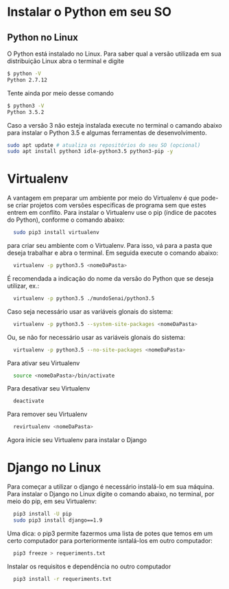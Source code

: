 # Instalar o Python em seu SO

## Python no Linux
O Python está instalado no Linux. Para saber qual a versão utilizada em sua distribuição Linux abra o terminal  e digite
```sh
$ python -V
Python 2.7.12
```
Tente ainda por meio desse comando
```sh
$ python3 -V
Python 3.5.2
```
Caso a versão 3 não esteja instalada execute no terminal o camando abaixo para instalar o Python 3.5 e algumas ferramentas de desenvolvimento.
```sh
sudo apt update # atualiza os repositórios do seu SO (opcional)
sudo apt install python3 idle-python3.5 python3-pip -y
```

# Virtualenv
A vantagem em preparar um ambiente por meio do Virtualenv é que pode-se criar projetos com versões especificas de programa sem que estes entrem em conflito.
Para instalar o Virtualenv use o pip (índice de pacotes do Python), conforme o comando abaixo:
```sh
  sudo pip3 install virtualenv
```
para criar seu ambiente com o Virtualenv. Para isso, vá para a pasta que deseja trabalhar e abra o terminal. Em seguida execute o comando abaixo:
```sh
  virtualenv -p python3.5 <nomeDaPasta>
```
É recomendada a indicação do nome da versão do Python que se deseja utilizar, ex.:
```sh
  virtualenv -p python3.5 ./mundoSenai/python3.5
```

Caso seja necessário usar as variáveis glonais do sistema:
```sh
  virtualenv -p python3.5 --system-site-packages <nomeDaPasta>
```
Ou, se não for necessário usar as variáveis glonais do sistema:
```sh
  virtualenv -p python3.5 --no-site-packages <nomeDaPasta>
```
Para ativar seu Virtualenv
```sh
  source <nomeDaPasta>/bin/activate
```
Para desativar seu Virtualenv
```sh
  deactivate
```
Para remover seu Virtualenv
```sh
  revirtualenv <nomeDaPasta>
```
Agora inicie seu Virtualenv para instalar o Django

# Django no Linux
Para começar a utilizar o django é necessário instalá-lo em sua máquina. Para instalar o Django no Linux digite o comando abaixo, no terminal, por meio do pip, em seu Virtualenv:
```sh
  pip3 install -U pip
  sudo pip3 install django==1.9
```
Uma dica: o pip3 permite fazermos uma lista de potes que temos em um certo computador para porteriormente isntalá-los em outro computador:
```sh
  pip3 freeze > requeriments.txt
```
Instalar os requisitos e dependência no outro computador
```sh
  pip3 install -r requeriments.txt
```
